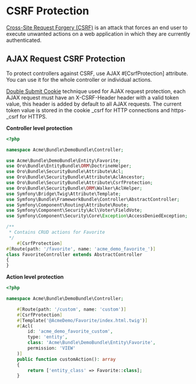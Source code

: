 <a id="backend-security-bundle-csrf"></a>

# CSRF Protection

<a href="https://owasp.org/www-community/attacks/csrf" target="_blank">Cross-Site Request Forgery (CSRF)</a> is an attack that forces an end user to execute unwanted actions on a web application in which they are currently authenticated.

## AJAX Request CSRF Protection

To protect controllers against CSRF, use AJAX #[CsrfProtection] attribute. You can use it for the whole controller or individual actions.

<a href="https://cheatsheetseries.owasp.org/cheatsheets/Cross-Site_Request_Forgery_Prevention_Cheat_Sheet.html#double-submit-cookie" target="_blank">Double Submit Cookie</a> technique used for AJAX request protection, each AJAX request must have an X-CSRF-Header header with a valid token value, this header is added by default to all AJAX requests. The current token value is stored in the cookie \_csrf for HTTP connections and https-_csrf for HTTPS.

**Controller level protection**

```php
<?php

namespace Acme\Bundle\DemoBundle\Controller;

use Acme\Bundle\DemoBundle\Entity\Favorite;
use Oro\Bundle\EntityBundle\ORM\DoctrineHelper;
use Oro\Bundle\SecurityBundle\Attribute\Acl;
use Oro\Bundle\SecurityBundle\Attribute\AclAncestor;
use Oro\Bundle\SecurityBundle\Attribute\CsrfProtection;
use Oro\Bundle\SecurityBundle\ORM\Walker\AclHelper;
use Symfony\Bridge\Twig\Attribute\Template;
use Symfony\Bundle\FrameworkBundle\Controller\AbstractController;
use Symfony\Component\Routing\Attribute\Route;
use Symfony\Component\Security\Acl\Voter\FieldVote;
use Symfony\Component\Security\Core\Exception\AccessDeniedException;

/**
 * Contains CRUD actions for Favorite
 */
    #[CsrfProtection]
#[Route(path: '/favorite', name: 'acme_demo_favorite_')]
class FavoriteController extends AbstractController
{
}
```

**Action level protection**

```php
<?php

namespace Acme\Bundle\DemoBundle\Controller;

    #[Route(path: '/custom', name: 'custom')]
    #[CsrfProtection]
    #[Template('@AcmeDemo/Favorite/index.html.twig')]
    #[Acl(
        id: 'acme_demo_favorite_custom',
        type: 'entity',
        class: 'Acme\Bundle\DemoBundle\Entity\Favorite',
        permission: 'VIEW'
    )]
    public function customAction(): array
    {
        return ['entity_class' => Favorite::class];
    }
```

<!-- Frontend -->
